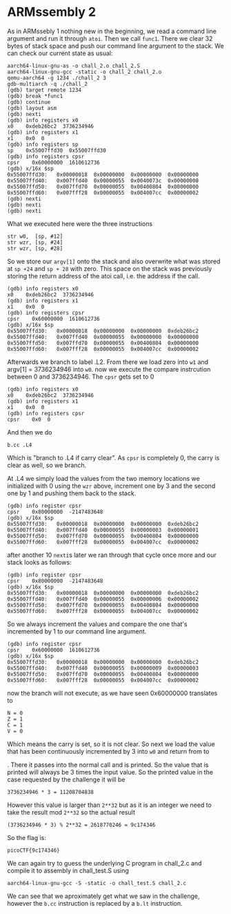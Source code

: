 # ARMssembly 2

As in ARMssebly 1 nothing new in the beginning, we read a command line argument and run it through `atoi`. Then we call `func1`. There we clear 32 bytes of stack space and push our command line argument to the stack. We can check our current state as usual:

```
aarch64-linux-gnu-as -o chall_2.o chall_2.S
aarch64-linux-gnu-gcc -static -o chall_2 chall_2.o
qemu-aarch64 -g 1234 ./chall_2 3
gdb-multiarch -q ./chall_2
(gdb) target remote 1234
(gdb) break *func1
(gdb) continue
(gdb) layout asm
(gdb) nexti
(gdb) info registers x0
x0    0xdeb26bc2  3736234946
(gdb) info registers x1
x1    0x0  0
(gdb) info registers sp
sp    0x55007ffd30  0x55007ffd30
(gdb) info registers cpsr
cpsr    0x60000000  1610612736
(gdb) x/16x $sp
0x55007ffd30:   0x00000018  0x00000000  0x00000000  0x00000000
0x55007ffd40:   0x007ffd40  0x00000055  0x0040073c  0x00000000
0x55007ffd50:   0x007ffd70  0x00000055  0x00400804  0x00000000
0x55007ffd60:   0x007fff28  0x00000055  0x004007cc  0x00000002
(gdb) nexti
(gdb) nexti
(gdb) nexti
```
What we executed here were the three instructions 

```
str w0,  [sp, #12]
str wzr, [sp, #24]
str wzr, [sp, #28]
```

So we store our `argv[1]` onto the stack and also overwrite what was stored at `sp +24` and `sp + 28` with zero. This space on the stack was previously storing the return address of the atoi call, i.e. the address if the <func1> call.

```
(gdb) info registers x0
x0    0xdeb26bc2  3736234946
(gdb) info registers x1
x1    0x0  0
(gdb) info registers cpsr
cpsr    0x60000000  1610612736
(gdb) x/16x $sp
0x55007ffd30:   0x00000018  0x00000000  0x00000000  0xdeb26bc2
0x55007ffd40:   0x007ffd40  0x00000055  0x00000000  0x00000000
0x55007ffd50:   0x007ffd70  0x00000055  0x00400804  0x00000000
0x55007ffd60:   0x007fff28  0x00000055  0x004007cc  0x00000002 
```

Afterwards we branch to label .L2. From there we load zero into `w1` and argv[1] = 3736234946 into `w0`. now we execute the compare instrcution between 0 and 3736234946. The `cpsr` gets set to 0

```
(gdb) info registers x0
x0    0xdeb26bc2  3736234946
(gdb) info registers x1
x1    0x0  0
(gdb) info registers cpsr
cpsr    0x0  0
```

And then we do 

```
b.cc .L4
```
Which is "branch to .L4 if carry clear". As `cpsr` is completely 0, the carry is clear as well, so we branch.

At .L4 we simply load the values from the two memory locations we initialized with 0 using the `wzr` above, increment one by 3 and the second one by 1 and pushing them back to the stack. 

```
(gdb) info register cpsr
cpsr    0x80000000  -2147483648
(gdb) x/16x $sp
0x55007ffd30:   0x00000018  0x00000000  0x00000000  0xdeb26bc2
0x55007ffd40:   0x007ffd40  0x00000055  0x00000003  0x00000001
0x55007ffd50:   0x007ffd70  0x00000055  0x00400804  0x00000000
0x55007ffd60:   0x007fff28  0x00000055  0x004007cc  0x00000002 
```

after another 10 `nexti`s later we ran through that cycle once more and our stack looks as follows:

```
(gdb) info register cpsr
cpsr    0x80000000  -2147483648
(gdb) x/16x $sp
0x55007ffd30:   0x00000018  0x00000000  0x00000000  0xdeb26bc2
0x55007ffd40:   0x007ffd40  0x00000055  0x00000006  0x00000002
0x55007ffd50:   0x007ffd70  0x00000055  0x00400804  0x00000000
0x55007ffd60:   0x007fff28  0x00000055  0x004007cc  0x00000002 
```

So we always increment the values and compare the one that's incremented by 1 to our command line argument.

```
(gdb) info register cpsr
cpsr    0x60000000  1610612736
(gdb) x/16x $sp
0x55007ffd30:   0x00000018  0x00000000  0x00000000  0xdeb26bc2
0x55007ffd40:   0x007ffd40  0x00000055  0x00000009  0x00000003
0x55007ffd50:   0x007ffd70  0x00000055  0x00400804  0x00000000
0x55007ffd60:   0x007fff28  0x00000055  0x004007cc  0x00000002 
```

now the branch will not execute, as we have seen 0x60000000 translates to 

```
N = 0
Z = 1
C = 1
V = 0
```

Which means the carry is set, so it is not clear. So next we load the value that has been continuously incremented by 3 into `w0` and return from <func1> to <main>.  There it passes into the normal <printf> call and is printed. So the value that is printed will always be 3 times the input value. So the printed value in the case requested by the challenge it will be 

```
3736234946 * 3 = 11208704838
```

However this value is larger than `2**32` but as it is an integer we need to take the result mod `2**32` so the actual result

```
(3736234946 * 3) % 2**32 = 2618770246 = 9c174346
```

So the flag is:

```
picoCTF{9c174346}
```

We can again try to guess the underlying C program in chall_2.c and compile it to assembly in chall_test.S using

```
aarch64-linux-gnu-gcc -S -static -o chall_test.S chall_2.c
```

We can see that we aproximately get what we saw in the challenge, however the `b.cc` instruction is replaced by a `b.lt` instruction.